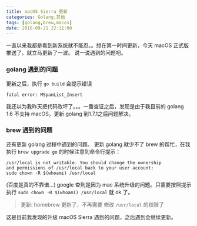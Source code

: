```yaml
---
title: macOS Sierra 更新
categories: Golang,其他
tags: [golang,brew,macos]
date: 2016-09-21 22:11:00
---
```


一直以来我都是看到新系统就不能忍。。想在第一时间更新，今天 macOS 正式版推送了，就立马更新了一波。
说一说遇到的问题吧。

### golang 遇到的问题

更新之后，执行 `go build` 会提示错误

    fatal error: MSpanList_Insert

我还以为我昨天把代码改坏了。。。一番查证之后，发现是由于我目前的 golang 1.6 不支持 macOS，更新 golang 到1.7.1之后问题解决。

### brew 遇到的问题

还有更新 golang 过程中遇到的问题。
更新 golang 就少不了 brew 的帮忙，在我执行 `brew upgrade go` 的时候注意到命令行提示：

    /usr/local is not writable. You should change the ownership 
    and permissions of /usr/local back to your user account: 
    sudo chown -R $(whoami) /usr/local

(百度是真的不靠谱...) google 查到是因为 mac 系统升级的问题。只需要按照提示执行 `sudo chown -R $(whoami) /usr/local` 就 ok 了。
> 更新: homebrew 更新了，不再需要 修改 `/usr/local` 的权限了

这是目前我发现的升级 macOS Sierra 遇到的问题，之后遇到会继续更新。
